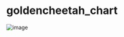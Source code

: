 # goldencheetah_chart
![image](https://user-images.githubusercontent.com/2345536/103406766-ceb3ce80-4b96-11eb-8a09-c505d58fc07c.png)
